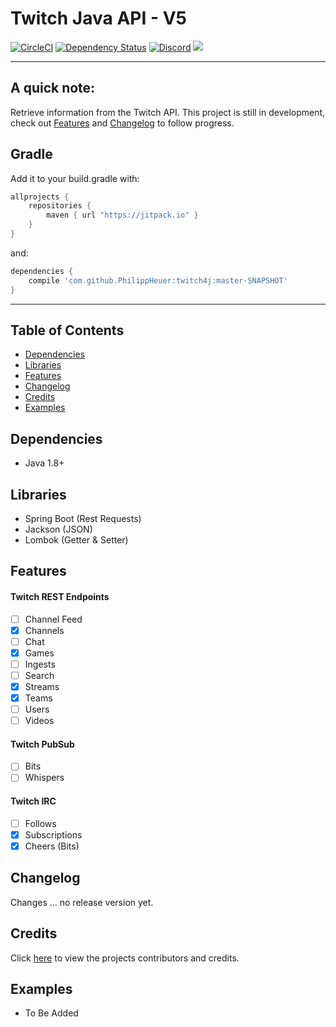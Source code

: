 # Twitch Java API - V5

[![CircleCI](https://circleci.com/gh/PhilippHeuer/twitch4j/tree/master.svg?style=svg)](https://circleci.com/gh/PhilippHeuer/twitch4j/tree/master)
[![Dependency Status](https://www.versioneye.com/user/projects/5874cd85fff5dc002990c796/badge.svg?style=flat-square)](https://www.versioneye.com/user/projects/5874cd85fff5dc002990c796)
[![Discord](https://img.shields.io/badge/Join-Twitch4J-7289DA.svg?style=flat-square)](https://discord.gg/FQ5vgW3)
[![](https://jitpack.io/v/philippheuer/twitch4j.svg)](https://jitpack.io/#philippheuer/twitch4j)

--------

## A quick note:
Retrieve information from the Twitch API.
This project is still in development, check out [Features](#features) and [Changelog](#changelog) to follow progress.

## Gradle
Add it to your build.gradle with:
```gradle
allprojects {
    repositories {
        maven { url "https://jitpack.io" }
    }
}
```
and:

```gradle
dependencies {
    compile 'com.github.PhilippHeuer:twitch4j:master-SNAPSHOT'
}
```
--------

## Table of Contents
- [Dependencies](#dependencies)
- [Libraries](#libraries)
- [Features](#features)
- [Changelog](#changelog)
- [Credits](#credits)
- [Examples](#examples)

## Dependencies
 * Java 1.8+
 
 
## Libraries
 * Spring Boot (Rest Requests)
 * Jackson (JSON)
 * Lombok (Getter & Setter)

## Features
#### Twitch REST Endpoints
 - [ ] Channel Feed
 - [x] Channels
 - [ ] Chat
 - [x] Games
 - [ ] Ingests
 - [ ] Search
 - [X] Streams
 - [x] Teams
 - [ ] Users
 - [ ] Videos

#### Twitch PubSub
 - [ ] Bits
 - [ ] Whispers
 
#### Twitch IRC
 - [ ] Follows
 - [X] Subscriptions
 - [X] Cheers (Bits)
 
## Changelog
Changes ... no release version yet.

## Credits
Click [here](CONTRIBUTORS.md) to view the projects contributors and credits.
 
## Examples
 - To Be Added